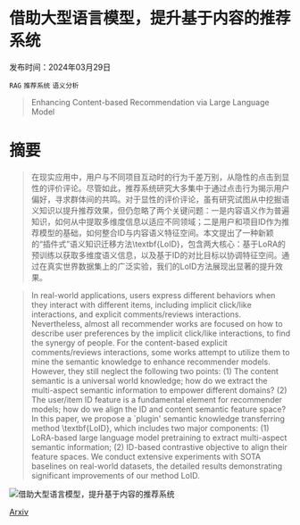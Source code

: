 # 借助大型语言模型，提升基于内容的推荐系统

发布时间：2024年03月29日

`RAG` `推荐系统` `语义分析`

> Enhancing Content-based Recommendation via Large Language Model

# 摘要

> 在现实应用中，用户与不同项目互动时的行为千差万别，从隐性的点击到显性的评价评论。尽管如此，推荐系统研究大多集中于通过点击行为揭示用户偏好，寻求群体间的共鸣。对于显性的评价评论，虽有研究试图从中挖掘语义知识以提升推荐效果，但仍忽略了两个关键问题：一是内容语义作为普遍知识，如何从中提取多维度信息以适应不同领域；二是用户和项目ID作为推荐模型的基础，如何整合ID与内容语义特征空间。本文提出了一种新颖的“插件式”语义知识迁移方法\textbf{LoID}，包含两大核心：基于LoRA的预训练以获取多维度语义信息，以及基于ID的对比目标以协调特征空间。通过在真实世界数据集上的广泛实验，我们的LoID方法展现出显著的提升效果。

> In real-world applications, users express different behaviors when they interact with different items, including implicit click/like interactions, and explicit comments/reviews interactions. Nevertheless, almost all recommender works are focused on how to describe user preferences by the implicit click/like interactions, to find the synergy of people. For the content-based explicit comments/reviews interactions, some works attempt to utilize them to mine the semantic knowledge to enhance recommender models. However, they still neglect the following two points: (1) The content semantic is a universal world knowledge; how do we extract the multi-aspect semantic information to empower different domains? (2) The user/item ID feature is a fundamental element for recommender models; how do we align the ID and content semantic feature space? In this paper, we propose a `plugin' semantic knowledge transferring method \textbf{LoID}, which includes two major components: (1) LoRA-based large language model pretraining to extract multi-aspect semantic information; (2) ID-based contrastive objective to align their feature spaces. We conduct extensive experiments with SOTA baselines on real-world datasets, the detailed results demonstrating significant improvements of our method LoID.

![借助大型语言模型，提升基于内容的推荐系统](../../../paper_images/2404.00236/LoID_0207_2.png)

[Arxiv](https://arxiv.org/abs/2404.00236)